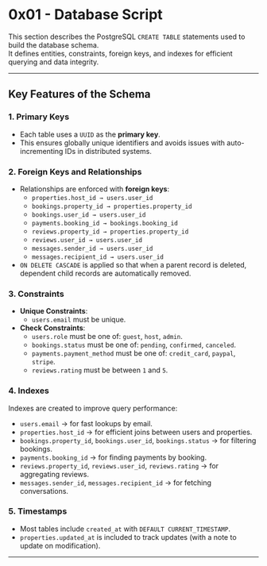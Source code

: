 # 0x01 - Database Script

This section describes the PostgreSQL `CREATE TABLE` statements used to build the database schema.  
It defines entities, constraints, foreign keys, and indexes for efficient querying and data integrity.

---

## Key Features of the Schema

### 1. **Primary Keys**
- Each table uses a `UUID` as the **primary key**.
- This ensures globally unique identifiers and avoids issues with auto-incrementing IDs in distributed systems.

### 2. **Foreign Keys and Relationships**
- Relationships are enforced with **foreign keys**:
  - `properties.host_id → users.user_id`
  - `bookings.property_id → properties.property_id`
  - `bookings.user_id → users.user_id`
  - `payments.booking_id → bookings.booking_id`
  - `reviews.property_id → properties.property_id`
  - `reviews.user_id → users.user_id`
  - `messages.sender_id → users.user_id`
  - `messages.recipient_id → users.user_id`
- `ON DELETE CASCADE` is applied so that when a parent record is deleted, dependent child records are automatically removed.

### 3. **Constraints**
- **Unique Constraints**:  
  - `users.email` must be unique.
- **Check Constraints**:  
  - `users.role` must be one of: `guest`, `host`, `admin`.  
  - `bookings.status` must be one of: `pending`, `confirmed`, `canceled`.  
  - `payments.payment_method` must be one of: `credit_card`, `paypal`, `stripe`.  
  - `reviews.rating` must be between `1` and `5`.

### 4. **Indexes**
Indexes are created to improve query performance:
- `users.email` → for fast lookups by email.
- `properties.host_id` → for efficient joins between users and properties.
- `bookings.property_id`, `bookings.user_id`, `bookings.status` → for filtering bookings.
- `payments.booking_id` → for finding payments by booking.
- `reviews.property_id`, `reviews.user_id`, `reviews.rating` → for aggregating reviews.
- `messages.sender_id`, `messages.recipient_id` → for fetching conversations.

### 5. **Timestamps**
- Most tables include `created_at` with `DEFAULT CURRENT_TIMESTAMP`.  
- `properties.updated_at` is included to track updates (with a note to update on modification).

---
